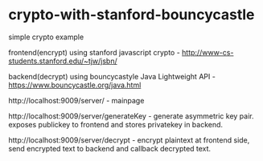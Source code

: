 # crypto-with-stanford-bouncycastle

simple crypto example

frontend(encrypt) using stanford javascript crypto - http://www-cs-students.stanford.edu/~tjw/jsbn/

backend(decrypt) using bouncycastyle Java Lightweight API -https://www.bouncycastle.org/java.html 

http://localhost:9009/server/ - mainpage

http://localhost:9009/server/generateKey - generate asymmetric key pair. exposes publickey to frontend and stores privatekey in backend.

http://localhost:9009/server/decrypt - encrypt plaintext at frontend side, send encrypted text to backend and callback decrypted text.
